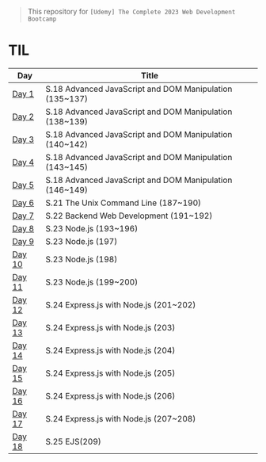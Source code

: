 > This repository for `[Udemy] The Complete 2023 Web Development Bootcamp
`

# TIL

| Day                            | Title                                                   |
| ------------------------------ | ------------------------------------------------------- |
| [Day 1]()                      | S.18 Advanced JavaScript and DOM Manipulation (135~137) |
| [Day 2]()                      | S.18 Advanced JavaScript and DOM Manipulation (138~139) |
| [Day 3]()                      | S.18 Advanced JavaScript and DOM Manipulation (140~142) |
| [Day 4]()                      | S.18 Advanced JavaScript and DOM Manipulation (143~145) |
| [Day 5]()                      | S.18 Advanced JavaScript and DOM Manipulation (146~149) |
| [Day 6](./markdown/230902.md)  | S.21 The Unix Command Line (187~190)                    |
| [Day 7]()                      | S.22 Backend Web Development (191~192)                  |
| [Day 8]()                      | S.23 Node.js (193~196)                                  |
| [Day 9]()                      | S.23 Node.js (197)                                      |
| [Day 10]()                     | S.23 Node.js (198)                                      |
| [Day 11]()                     | S.23 Node.js (199~200)                                  |
| [Day 12]()                     | S.24 Express.js with Node.js (201~202)                  |
| [Day 13]()                     | S.24 Express.js with Node.js (203)                      |
| [Day 14](./markdown/230910.md) | S.24 Express.js with Node.js (204)                      |
| [Day 15]()                     | S.24 Express.js with Node.js (205)                      |
| [Day 16]()                     | S.24 Express.js with Node.js (206)                      |
| [Day 17]()                     | S.24 Express.js with Node.js (207~208)                  |
| [Day 18]()                     | S.25 EJS(209)                                           |
